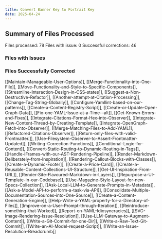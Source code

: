 ```yaml
---
title: Convert Banner Key to Portrait Key
date: 2025-04-24
---
```

## Summary of Files Processed
Files processed: 78
Files with issue: 0
Successful corrections: 46

### Files with Issues


### Files Successfully Corrected
[[Maintain-Manageable-User-Options]], [[Merge-Functionality-into-One-File]], [[Move-Functionality-and-Style-to-Specific-Components]], [[Streamline-Interaction-Design-in-CSS-states]], [[Suggest-a-Non-Destructive-Refactor]], [[Another-attempt-at-Citation-Processing]], [[Change-Tag-String-Globally]], [[Configure-Yamllint-based-on-our-patterns]], [[Create-a-Content-Registry-Script]], [[Create-or-Update-Open-Graph-Data]], [[Fix-one-YAML-Issue-at-a-Time--alt]], [[Get-Known-Errors-and-Fixes]], [[Integrate-Citations-Format-Hex-into-Observer]], [[Integrate-New-Content-Thread-by-Creating-Template]], [[Integrate-OpenGraph-Fetch-into-Observer]], [[Merge-Matching-Files-to-Add-YAML]], [[Refactored-Citations-Observer]], [[Return-only-files-with-valid-Frontmatter.]], [[Use-Filesystem-Observer-to-Assert-Frontmatter-Updated]], [[Writing-Correction-Functions]], [[Conditional-Logic-for-Content]], [[Convert-Static-Routing-to-Dynamic-Routing-in-Tags]], [[Handle-iFrames-with-our-AST-Rendering-Pipeline]], [[Render-Markdown-Deliberately-from-Inspiration]], [[Rendering-Callout-Blocks-with-Classes]], [[Create-a-Dynamic-Footer]], [[Create-a-Price-Card]], [[Create-a-Reusable-Content-Collections-UI-Structure]], [[Get-UI-Inspiration-From-URL]], [[Render-Site-Flavoured-Markdown-in-Layers]], [[Repurpose-a-UI-Template-in-our-Codebase]], [[Use-Magazine-Style-Layout-for-new-Specs-Collection]], [[Ask-Local-LLM-to-Generate-Prompts-in-Metadata]], [[Ask-a-Model-API-to-perform-a-task-via-API]], [[Consolidate-Multiple-Documentation-Sources-into-One-Source]], [[Create-a-Content-Generation-Engine]], [[Help-Write-a-YAML-property-for-a-Directory-of-Files]], [[Improve-on-a-User-Prompt-through-Iteration]], [[Reintroduce-something-that-Worked]], [[Report-on-YAML-Idiosyncracies]], [[SVG-Image-Rendering-Issue-Resolution]], [[Use-LLM-Gateway-to-Augment-Content]], [[Write-a-Git-Commit-for-one-Dir]], [[Write-a-Raw-Text-Git-Commit]], [[Write-an-AI-Model-request-Script]], [[Write-an-Issue-Resolution-Breadcrumb]]
